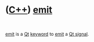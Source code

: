 



 

 

 

 

 

([C++](Cpp.md)) [emit](CppEmit.md)
====================================

 

[emit](CppEmit.md) is a [Qt](CppQt.md) [keyword](CppKeyword.htm) to
[emit](CppEmit.md) a [Qt signal](CppQtSignal.md).

 

 

 

 

 





 



